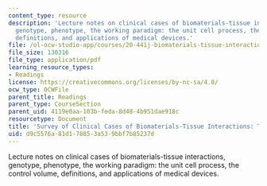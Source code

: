 ```yaml
---
content_type: resource
description: 'Lecture notes on clinical cases of biomaterials-tissue interactions,
  genotype, phenotype, the working paradigm: the unit cell process, the control volume,
  definitions, and applications of medical devices.'
file: /ol-ocw-studio-app/courses/20-441j-biomaterials-tissue-interactions-fall-2009/d9c5576a81d178853a539bbf7b85237d_MIT20_441JF09_read01_notes.pdf
file_size: 130316
file_type: application/pdf
learning_resource_types:
- Readings
license: https://creativecommons.org/licenses/by-nc-sa/4.0/
ocw_type: OCWFile
parent_title: Readings
parent_type: CourseSection
parent_uid: 4119e0aa-103b-feda-8d48-4b951dae918c
resourcetype: Document
title: 'Survey of Clinical Cases of Biomaterials-Tissue Interactions: The Paradigm'
uid: d9c5576a-81d1-7885-3a53-9bbf7b85237d
---
```

Lecture notes on clinical cases of biomaterials-tissue interactions, genotype, phenotype, the working paradigm: the unit cell process, the control volume, definitions, and applications of medical devices.